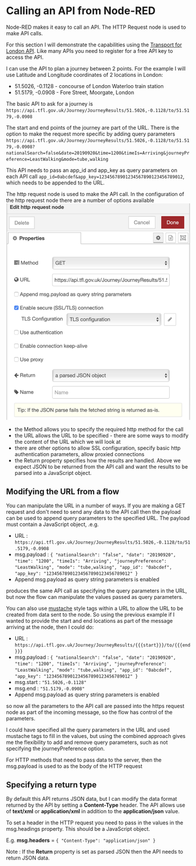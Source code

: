 # Calling an API from Node-RED

Node-RED makes it easy to call an API.  The HTTP Request node is used to make API calls.

For this section I will demonstrate the capabilities using the [Transport for London API](https://api.tfl.gov.uk/).  Like many APIs you need to register for a free API key to access the API.

I can use the API to plan a journey between 2 points.  For the example I will use Latitude and Longitude coordinates of 2 locations in London:

- 51.5026, -0.1128 - concourse of London Waterloo train station
- 51.5179, -0.0908 - Fore Street, Moorgate, London

The basic API to ask for a journey is ```https://api.tfl.gov.uk/Journey/JourneyResults/51.5026,-0.1128/to/51.5179,-0.0908```

The start and end points of the journey are part of the URL.  There is the option to make the request more specific by adding query parameters ```https://api.tfl.gov.uk/Journey/JourneyResults/51.5026,-0.1128/to/51.5179,-0.0908?nationalSearch=false&date=20190920&time=1200&timeIs=Arriving&journeyPreference=LeastWalking&mode=tube,walking```

This API needs to pass an app_id and app_key as query parameters on each API call ```app_id=0abcdef&app_key=12345678901234567890123456789012```, which needs to be appended to the URL.

The http request node is used to make the API call.  In the configuration of the http request node there are a number of options available ![request node config](image/requestNodeConfig.png)

- the Method allows you to specify the required http method for the call
- the URL allows the URL to be specified - there are some ways to modify the content of the URL which we will look at
- there are other options to allow SSL configuration, specify basic http authentication parameters, allow proxied connections
- the Return property specifies how the results are handled.  Above we expect JSON to be returned from the API call and want the results to be parsed into a JavaScript object.

## Modifying the URL from a flow

You can manipulate the URL in a number of ways.  If you are making a GET request and don't need to send any data to the API call then the payload can be used to append query parameters to the specified URL.  The payload must contain a JavaScript object, .e.g.

- URL : ```https://api.tfl.gov.uk/Journey/JourneyResults/51.5026,-0.1128/to/51.5179,-0.0908```
- msg.payload : ```{
    "nationalSearch": "false",
    "date": "20190920",
    "time": "1200",
    "timeIs": "Arriving",
    "journeyPreference": "LeastWalking",
    "mode": "tube,walking",
    "app_id": "0abcdef",
    "app_key": "12345678901234567890123456789012"
}```
- Append msg.payload as query string parameters is enabled

produces the same API call as specifying the query parameters in the URL, but now the flow can manipulate the values passed as query parameters.

You can also use [mustache](http://mustache.github.io/mustache.5.html) style tags within a URL to allow the URL to be created from data sent to the node.  So using the previous example if I wanted to provide the start and end locations as part of the message arriving at the node, then I could do:

- URL : ```https://api.tfl.gov.uk/Journey/JourneyResults/{{{start}}}/to/{{{end}}}```
- msg.payload : ```{
    "nationalSearch": "false",
    "date": "20190920",
    "time": "1200",
    "timeIs": "Arriving",
    "journeyPreference": "LeastWalking",
    "mode": "tube,walking",
    "app_id": "0abcdef",
    "app_key": "12345678901234567890123456789012"
}```
- msg.start : ```"51.5026,-0.1128"```
- msg.end : ```"51.5179,-0.0908"```
- Append msg.payload as query string parameters is enabled

so now all the parameters to the API call are passed into the https request node as part of the incoming message, so the flow has control of the parameters.

I could have specified all the query parameters in the URL and used mustache tags to fill in the values, but using the combined approach gives me the flexibility to add and remove query parameters, such as not specifying the journeyPreference option.

For HTTP methods that need to pass data to the server, then the msg.payload is used to as the body of the HTTP request

## Specifying a return type

By default this API returns JSON data, but I can modify the data format returned by the API by setting a **Content-Type** header.  The API allows use of **text/xml** or **application/xml** in addition to the **application/json** value.

To set a header in the HTTP request you need to pass in the values in the msg.headings property.  This should be a JavaScript object.  

E.g. **msg.headers** = ```{ "Content-Type": "application/json" }```

Note : If the **Return** property is set as parsed JSON then the API needs to return JSON data.
